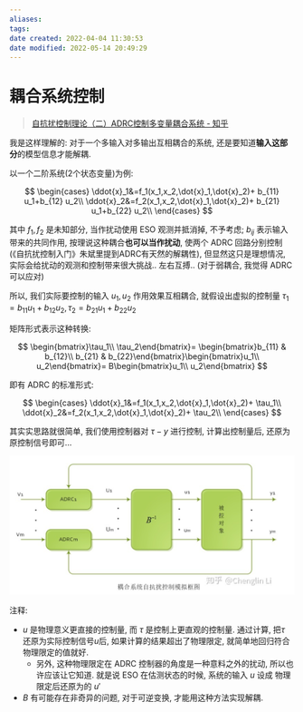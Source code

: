 ```yaml
---
aliases: 
tags: 
date created: 2022-04-04 11:30:53
date modified: 2022-05-14 20:49:29
---
```


# 耦合系统控制

> [自抗扰控制理论（二）ADRC控制多变量耦合系统 - 知乎](https://zhuanlan.zhihu.com/p/115331084)

我是这样理解的: 对于一个多输入对多输出互相耦合的系统, 还是要知道**输入这部分**的模型信息才能解耦.

以一个二阶系统(2个状态变量)为例:

$$
\begin{cases}
\ddot{x}_1&=f_1(x_1,x_2,\dot{x}_1,\dot{x}_2)+ b_{11} u_1+b_{12} u_2\\
\ddot{x}_2&=f_2(x_1,x_2,\dot{x}_1,\dot{x}_2)+ b_{21} u_1+b_{22} u_2\\
\end{cases}
$$

其中 $f_1,f_2$ 是未知部分, 当作扰动使用 ESO 观测并抵消掉, 不予考虑;
$b_{ij}$ 表示输入带来的共同作用, 按理说这种耦合**也可以当作扰动**, 使两个 ADRC 回路分别控制(《自抗扰控制入门》朱斌里提到ADRC有天然的解耦性), 但显然这只是理想情况, 实际会给扰动的观测和控制带来很大挑战.. 左右互搏.. (对于弱耦合, 我觉得 ADRC 可以应对)

所以, 我们实际要控制的输入 $u_1,u_2$ 作用效果互相耦合, 就假设出虚拟的控制量 $\tau_1=b_{11} u_1+b_{12} u_2, \tau_2=b_{21} u_1+b_{22} u_2$

矩阵形式表示这种转换:

$$
\begin{bmatrix}\tau_1\\ \tau_2\end{bmatrix}=
\begin{bmatrix}b_{11} & b_{12}\\ b_{21} & b_{22}\end{bmatrix}\begin{bmatrix}u_1\\ u_2\end{bmatrix}=
B\begin{bmatrix}u_1\\ u_2\end{bmatrix}
$$

即有 ADRC 的标准形式:

$$
\begin{cases}
\ddot{x}_1&=f_1(x_1,x_2,\dot{x}_1,\dot{x}_2)+ \tau_1\\
\ddot{x}_2&=f_2(x_1,x_2,\dot{x}_1,\dot{x}_2)+ \tau_2\\
\end{cases}
$$

其实实思路就很简单, 我们使用控制器对 $\tau-y$ 进行控制, 计算出控制量后, 还原为原控制信号即可…

![](assets/耦合系统控制/20220404.png)

注释:

- $u$ 是物理意义更直接的控制量, 而 $\tau$ 是控制上更直观的控制量. 通过计算, 把$\tau$ 还原为实际控制信号$u$后, 如果计算的结果超出了物理限定, 就简单地回归符合物理限定的值就好.
    - 另外, 这种物理限定在 ADRC 控制器的角度是一种意料之外的扰动, 所以也许应该让它知道. 就是说 ESO 在估测状态的时候, 系统的输入 $u$ 设成 物理限定后还原为的 $u'$
- $B$ 有可能存在非奇异的问题, 对于可逆变换, 才能用这种方法实现解耦.
